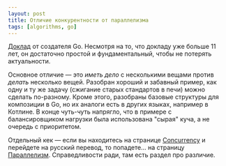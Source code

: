 ```yaml
---
layout: post
title: Отличие конкурентности от параллелизма
tags: [algorithms, go]
---
```

[Доклад](https://www.youtube.com/watch?v=qmg1CF3gZQ0) от создателя Go. Несмотря на то, что докладу уже больше 11 лет, он достаточно простой и фундаментальный, чтобы не потерять актуальности.

Основное отличие — это *иметь дело* с несколькими вещами против *делать* несколько вещей. Разобран хороший и забавный пример, как одну и ту же задачу (сжигание старых стандартов в печи) можно сделать по-разному. Кроме этого, разобраны базовые структуры для композиции в Go, но их аналоги есть в других языках, например в Котлине. В конце чуть-чуть напрягло, что в примере с балансировщиком нагрузки была использована "сырая" куча, а не очередь с приоритетом. 

Отдельный кек — если вы находитесь на странице [Concurrency](https://en.wikipedia.org/wiki/Concurrency_(computer_science)) и перейдете на русский перевод, то попадете... на страницу [Параллелизм](https://ru.wikipedia.org/wiki/%D0%9F%D0%B0%D1%80%D0%B0%D0%BB%D0%BB%D0%B5%D0%BB%D0%B8%D0%B7%D0%BC_(%D0%B8%D0%BD%D1%84%D0%BE%D1%80%D0%BC%D0%B0%D1%82%D0%B8%D0%BA%D0%B0)). Справедливости ради, там есть раздел про различие.


